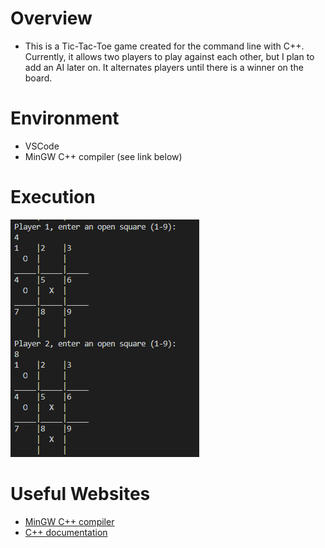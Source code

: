 # Overview
 * This is a Tic-Tac-Toe game created for the command line with C++. Currently, it allows two players to play against each other, but I plan to add an AI later on. It alternates players until there is a winner on the board.
# Environment
* VSCode
* MinGW C++ compiler (see link below)
# Execution
![tictactoe with two players](ss1.png)
# Useful Websites
* [MinGW C++ compiler](http://www.mingw.org/wiki/Install_MinGW)
* [C++ documentation](http://www.cplusplus.com/)